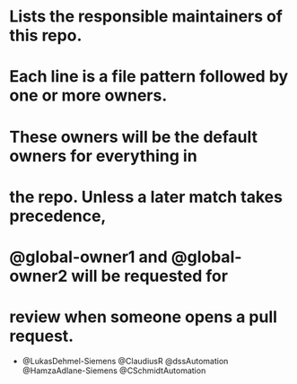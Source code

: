 # Lists the responsible maintainers of this repo.
#
# Each line is a file pattern followed by one or more owners.

# These owners will be the default owners for everything in
# the repo. Unless a later match takes precedence,
# @global-owner1 and @global-owner2 will be requested for
# review when someone opens a pull request.
* @LukasDehmel-Siemens @ClaudiusR @dssAutomation @HamzaAdlane-Siemens @CSchmidtAutomation

